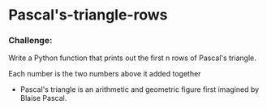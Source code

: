 # Pascal's-triangle-rows
 
### Challenge:
Write a Python function that prints out the first n rows of Pascal's triangle.

Each number is the two numbers above it added together

* Pascal's triangle is an arithmetic and geometric figure first imagined by Blaise Pascal.